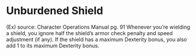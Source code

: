 # Unburdened Shield 
(Ex)
source: Character Operations Manual pg. 91
Whenever you’re wielding a shield, you ignore half the shield’s armor check penalty and speed adjustment (if any). If the shield has a maximum Dexterity bonus, you also add 1 to its maximum Dexterity bonus.

